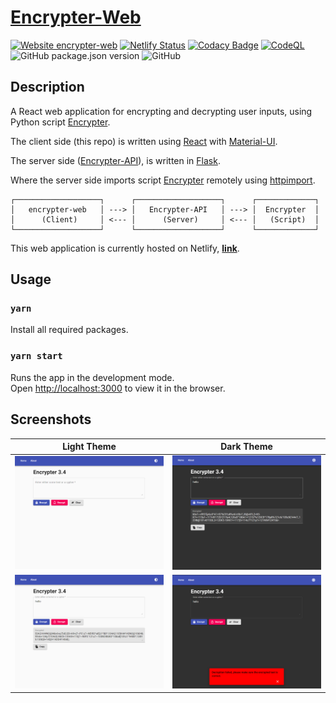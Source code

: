 # [Encrypter-Web](https://encrypter-web.netlify.app/)

[![Website encrypter-web](https://img.shields.io/website-up-down-green-red/https/encrypter-web.netlify.app/)](https://encrypter-web.netlify.app/)
[![Netlify Status](https://api.netlify.com/api/v1/badges/55764a96-1dad-413d-a793-d21e1d4fc559/deploy-status)](https://app.netlify.com/sites/encrypter-web/deploys)
[![Codacy Badge](https://app.codacy.com/project/badge/Grade/ef4484b457404962a51748ae98b2468c)](https://www.codacy.com/gh/MaxsLi/encrypter-web/dashboard?utm_source=github.com&amp;utm_medium=referral&amp;utm_content=MaxsLi/encrypter-web&amp;utm_campaign=Badge_Grade)
[![CodeQL](https://github.com/MaxsLi/encrypter-web/actions/workflows/codeql-analysis.yml/badge.svg)](https://github.com/MaxsLi/encrypter-web/actions/workflows/codeql-analysis.yml)
![GitHub package.json version](https://img.shields.io/github/package-json/v/MaxsLi/encrypter-web)
![GitHub](https://img.shields.io/github/license/maxsli/Encrypter)

## Description

A React web application for encrypting and decrypting user inputs, using Python script [Encrypter](https://github.com/MaxsLi/Encrypter).

The client side (this repo) is written using [React](https://reactjs.org/) with [Material-UI](https://material-ui.com/).

The server side ([Encrypter-API](https://github.com/MaxsLi/Encrypter-API)), is written in [Flask](https://flask.palletsprojects.com/en/1.1.x/).

Where the server side imports script [Encrypter](https://github.com/MaxsLi/Encrypter) remotely using [httpimport](https://github.com/operatorequals/httpimport).

```text
┌───────────────────┐      ┌───────────────────┐      ┌─────────────┐
│   encrypter-web   │ ---> │   Encrypter-API   │ ---> │  Encrypter  │
│      (Client)     │ <--- │      (Server)     │ <--- │   (Script)  │
└───────────────────┘      └───────────────────┘      └─────────────┘
```

This web application is currently hosted on Netlify, [**link**](https://encrypter-web.netlify.app/).

## Usage

### `yarn`

Install all required packages.

### `yarn start`

Runs the app in the development mode.\
Open [http://localhost:3000](http://localhost:3000) to view it in the browser.

## Screenshots

| Light Theme    | Dark Theme   |
| :------------: | :----------: |
| ![Home page in light theme](/static/screenshot1.png) | ![Encrypt text in dark theme](/static/screenshot3.png) |
| ![Encrypt text in light theme](/static/screenshot2.png) | ![Error input in dark theme](/static/screenshot4.png) |
